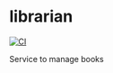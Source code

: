 # librarian

[![CI](https://github.com/FGtatsuro/librarian/actions/workflows/main.yml/badge.svg)](https://github.com/FGtatsuro/librarian/actions/workflows/main.yml)

Service to manage books
